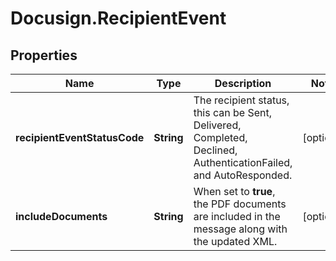 # Docusign.RecipientEvent

## Properties
Name | Type | Description | Notes
------------ | ------------- | ------------- | -------------
**recipientEventStatusCode** | **String** | The recipient status, this can be Sent, Delivered, Completed, Declined, AuthenticationFailed, and AutoResponded. | [optional] 
**includeDocuments** | **String** | When set to **true**, the PDF documents are included in the message along with the updated XML.  | [optional] 


